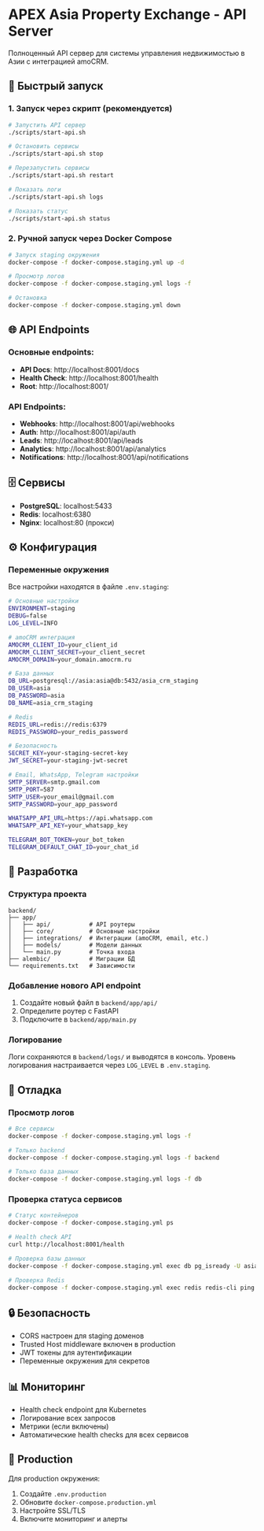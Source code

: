 # APEX Asia Property Exchange - API Server

Полноценный API сервер для системы управления недвижимостью в Азии с интеграцией amoCRM.

## 🚀 Быстрый запуск

### 1. Запуск через скрипт (рекомендуется)
```bash
# Запустить API сервер
./scripts/start-api.sh

# Остановить сервисы
./scripts/start-api.sh stop

# Перезапустить сервисы
./scripts/start-api.sh restart

# Показать логи
./scripts/start-api.sh logs

# Показать статус
./scripts/start-api.sh status
```

### 2. Ручной запуск через Docker Compose
```bash
# Запуск staging окружения
docker-compose -f docker-compose.staging.yml up -d

# Просмотр логов
docker-compose -f docker-compose.staging.yml logs -f

# Остановка
docker-compose -f docker-compose.staging.yml down
```

## 🌐 API Endpoints

### Основные endpoints:
- **API Docs**: http://localhost:8001/docs
- **Health Check**: http://localhost:8001/health
- **Root**: http://localhost:8001/

### API Endpoints:
- **Webhooks**: http://localhost:8001/api/webhooks
- **Auth**: http://localhost:8001/api/auth
- **Leads**: http://localhost:8001/api/leads
- **Analytics**: http://localhost:8001/api/analytics
- **Notifications**: http://localhost:8001/api/notifications

## 🗄️ Сервисы

- **PostgreSQL**: localhost:5433
- **Redis**: localhost:6380
- **Nginx**: localhost:80 (прокси)

## ⚙️ Конфигурация

### Переменные окружения
Все настройки находятся в файле `.env.staging`:

```bash
# Основные настройки
ENVIRONMENT=staging
DEBUG=false
LOG_LEVEL=INFO

# amoCRM интеграция
AMOCRM_CLIENT_ID=your_client_id
AMOCRM_CLIENT_SECRET=your_client_secret
AMOCRM_DOMAIN=your_domain.amocrm.ru

# База данных
DB_URL=postgresql://asia:asia@db:5432/asia_crm_staging
DB_USER=asia
DB_PASSWORD=asia
DB_NAME=asia_crm_staging

# Redis
REDIS_URL=redis://redis:6379
REDIS_PASSWORD=your_redis_password

# Безопасность
SECRET_KEY=your-staging-secret-key
JWT_SECRET=your-staging-jwt-secret

# Email, WhatsApp, Telegram настройки
SMTP_SERVER=smtp.gmail.com
SMTP_PORT=587
SMTP_USER=your_email@gmail.com
SMTP_PASSWORD=your_app_password

WHATSAPP_API_URL=https://api.whatsapp.com
WHATSAPP_API_KEY=your_whatsapp_key

TELEGRAM_BOT_TOKEN=your_bot_token
TELEGRAM_DEFAULT_CHAT_ID=your_chat_id
```

## 🔧 Разработка

### Структура проекта
```
backend/
├── app/
│   ├── api/           # API роутеры
│   ├── core/          # Основные настройки
│   ├── integrations/  # Интеграции (amoCRM, email, etc.)
│   ├── models/        # Модели данных
│   └── main.py        # Точка входа
├── alembic/           # Миграции БД
└── requirements.txt   # Зависимости
```

### Добавление нового API endpoint
1. Создайте новый файл в `backend/app/api/`
2. Определите роутер с FastAPI
3. Подключите в `backend/app/main.py`

### Логирование
Логи сохраняются в `backend/logs/` и выводятся в консоль.
Уровень логирования настраивается через `LOG_LEVEL` в `.env.staging`.

## 🐛 Отладка

### Просмотр логов
```bash
# Все сервисы
docker-compose -f docker-compose.staging.yml logs -f

# Только backend
docker-compose -f docker-compose.staging.yml logs -f backend

# Только база данных
docker-compose -f docker-compose.staging.yml logs -f db
```

### Проверка статуса сервисов
```bash
# Статус контейнеров
docker-compose -f docker-compose.staging.yml ps

# Health check API
curl http://localhost:8001/health

# Проверка базы данных
docker-compose -f docker-compose.staging.yml exec db pg_isready -U asia

# Проверка Redis
docker-compose -f docker-compose.staging.yml exec redis redis-cli ping
```

## 🔒 Безопасность

- CORS настроен для staging доменов
- Trusted Host middleware включен в production
- JWT токены для аутентификации
- Переменные окружения для секретов

## 📊 Мониторинг

- Health check endpoint для Kubernetes
- Логирование всех запросов
- Метрики (если включены)
- Автоматические health checks для всех сервисов

## 🚀 Production

Для production окружения:
1. Создайте `.env.production`
2. Обновите `docker-compose.production.yml`
3. Настройте SSL/TLS
4. Включите мониторинг и алерты
